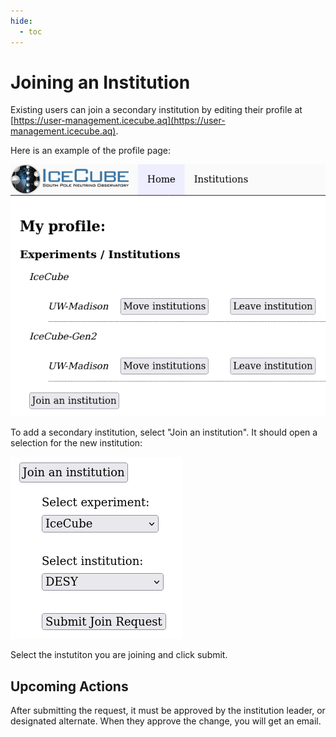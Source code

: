 ```yaml
---
hide:
  - toc
---
```


# Joining an Institution

Existing users can join a secondary institution by editing their profile at
[https://user-management.icecube.aq](https://user-management.icecube.aq).

Here is an example of the profile page:

![profile](images/profile_insts.png)

To add a secondary institution, select "Join an institution".
It should open a selection for the new institution:

![select inst](images/join_inst.png)

Select the instutiton you are joining and click submit.

## Upcoming Actions

After submitting the request, it must be approved by the institution
leader, or designated alternate.  When they approve the
change, you will get an email.
